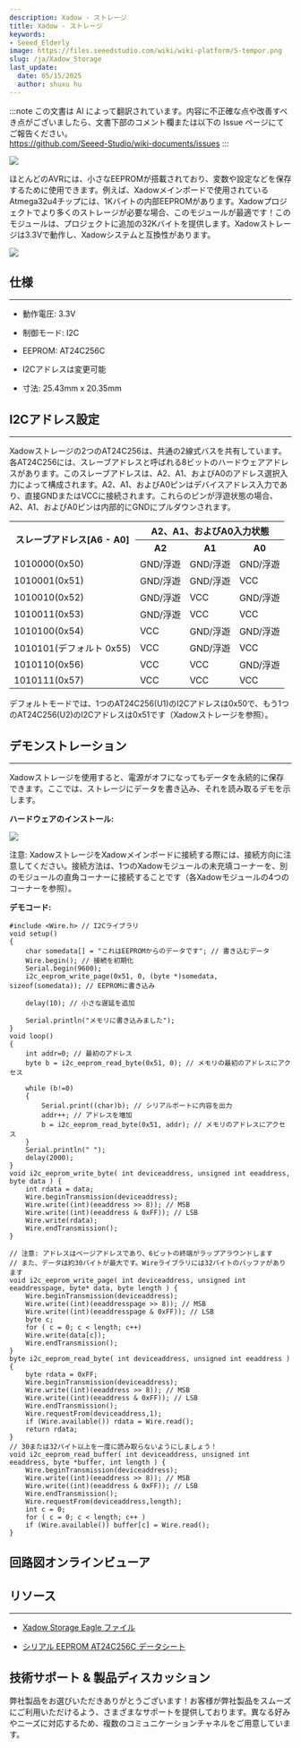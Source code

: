 ```yaml
---
description: Xadow - ストレージ
title: Xadow - ストレージ
keywords:
- Seeed_Elderly
image: https://files.seeedstudio.com/wiki/wiki-platform/S-tempor.png
slug: /ja/Xadow_Storage
last_update:
  date: 05/15/2025
  author: shuxu hu
---
```

:::note
この文書は AI によって翻訳されています。内容に不正確な点や改善すべき点がございましたら、文書下部のコメント欄または以下の Issue ページにてご報告ください。  
https://github.com/Seeed-Studio/wiki-documents/issues
:::

![](https://files.seeedstudio.com/wiki/Xadow_Storage/img/X_Storage_01.jpg)

ほとんどのAVRには、小さなEEPROMが搭載されており、変数や設定などを保存するために使用できます。例えば、Xadowメインボードで使用されているAtmega32u4チップには、1Kバイトの内部EEPROMがあります。Xadowプロジェクトでより多くのストレージが必要な場合、このモジュールが最適です！このモジュールは、プロジェクトに追加の32Kバイトを提供します。Xadowストレージは3.3Vで動作し、Xadowシステムと互換性があります。

[![](https://files.seeedstudio.com/wiki/Seeed-WiKi/docs/images/300px-Get_One_Now_Banner-ragular.png)](https://www.seeedstudio.com/Xadow-Storage-p-1625.html)

##  仕様
---
*   動作電圧: 3.3V

*   制御モード: I2C

*   EEPROM: AT24C256C

*   I2Cアドレスは変更可能

*   寸法: 25.43mm x 20.35mm

##  I2Cアドレス設定
---
Xadowストレージの2つのAT24C256は、共通の2線式バスを共有しています。各AT24C256には、スレーブアドレスと呼ばれる8ビットのハードウェアアドレスがあります。このスレーブアドレスは、A2、A1、およびA0のアドレス選択入力によって構成されます。A2、A1、およびA0ピンはデバイスアドレス入力であり、直接GNDまたはVCCに接続されます。これらのピンが浮遊状態の場合、A2、A1、およびA0ピンは内部的にGNDにプルダウンされます。

<center>
<table cellspacing="0" width="50%">
  <tr><th rowspan="2" scope="col">スレーブアドレス[A6 - A0]</th><th colspan="3" scope="col">A2、A1、およびA0入力状態</th></tr>
  <tr><th scope="col">A2</th><th scope="col">A1</th><th scope="col">A0</th></tr>
  <tr><td scope="row">1010000(0x50)</td><td>GND/浮遊</td><td>GND/浮遊</td><td>GND/浮遊</td></tr>
  <tr><td scope="row">1010001(0x51)</td><td>GND/浮遊</td><td>GND/浮遊</td><td>VCC</td></tr>
  <tr><td scope="row">1010010(0x52)</td><td>GND/浮遊</td><td>VCC</td><td>GND/浮遊</td></tr>
  <tr><td scope="row">1010011(0x53)</td><td>GND/浮遊</td><td>VCC</td><td>VCC</td></tr>
  <tr><td scope="row">1010100(0x54)</td><td>VCC</td><td>GND/浮遊</td><td>GND/浮遊</td></tr>
  <tr><td scope="row">1010101(デフォルト 0x55)</td><td>VCC</td><td>GND/浮遊</td><td>VCC</td></tr>
  <tr><td scope="row">1010110(0x56)</td><td>VCC</td><td>VCC</td><td>GND/浮遊</td></tr>
  <tr><td scope="row">1010111(0x57)</td><td>VCC</td><td>VCC</td><td>VCC</td></tr>
</table>
</center>

デフォルトモードでは、1つのAT24C256(U1)のI2Cアドレスは0x50で、もう1つのAT24C256(U2)のI2Cアドレスは0x51です（Xadowストレージを参照）。

##  デモンストレーション
---
Xadowストレージを使用すると、電源がオフになってもデータを永続的に保存できます。ここでは、ストレージにデータを書き込み、それを読み取るデモを示します。

**ハードウェアのインストール:**

![](https://files.seeedstudio.com/wiki/Xadow_Storage/img/XadowStorage.jpg)

注意: XadowストレージをXadowメインボードに接続する際には、接続方向に注意してください。接続方法は、1つのXadowモジュールの未充填コーナーを、別のモジュールの直角コーナーに接続することです（各Xadowモジュールの4つのコーナーを参照）。

**デモコード:**

```
#include <Wire.h> // I2Cライブラリ
void setup()
{
    char somedata[] = "これはEEPROMからのデータです"; // 書き込むデータ
    Wire.begin(); // 接続を初期化
    Serial.begin(9600);
    i2c_eeprom_write_page(0x51, 0, (byte *)somedata, sizeof(somedata)); // EEPROMに書き込み

    delay(10); // 小さな遅延を追加

    Serial.println("メモリに書き込みました");
}
void loop()
{
    int addr=0; // 最初のアドレス
    byte b = i2c_eeprom_read_byte(0x51, 0); // メモリの最初のアドレスにアクセス

    while (b!=0)
    {
        Serial.print((char)b); // シリアルポートに内容を出力
        addr++; // アドレスを増加
        b = i2c_eeprom_read_byte(0x51, addr); // メモリのアドレスにアクセス
    }
    Serial.println(" ");
    delay(2000);
}
void i2c_eeprom_write_byte( int deviceaddress, unsigned int eeaddress, byte data ) {
    int rdata = data;
    Wire.beginTransmission(deviceaddress);
    Wire.write((int)(eeaddress >> 8)); // MSB
    Wire.write((int)(eeaddress & 0xFF)); // LSB
    Wire.write(rdata);
    Wire.endTransmission();
}

// 注意: アドレスはページアドレスであり、6ビットの終端がラップアラウンドします
// また、データは約30バイトが最大です。Wireライブラリには32バイトのバッファがあります
void i2c_eeprom_write_page( int deviceaddress, unsigned int eeaddresspage, byte* data, byte length ) {
    Wire.beginTransmission(deviceaddress);
    Wire.write((int)(eeaddresspage >> 8)); // MSB
    Wire.write((int)(eeaddresspage & 0xFF)); // LSB
    byte c;
    for ( c = 0; c < length; c++)
    Wire.write(data[c]);
    Wire.endTransmission();
}
byte i2c_eeprom_read_byte( int deviceaddress, unsigned int eeaddress ) {
    byte rdata = 0xFF;
    Wire.beginTransmission(deviceaddress);
    Wire.write((int)(eeaddress >> 8)); // MSB
    Wire.write((int)(eeaddress & 0xFF)); // LSB
    Wire.endTransmission();
    Wire.requestFrom(deviceaddress,1);
    if (Wire.available()) rdata = Wire.read();
    return rdata;
}
// 30または32バイト以上を一度に読み取らないようにしましょう！
void i2c_eeprom_read_buffer( int deviceaddress, unsigned int eeaddress, byte *buffer, int length ) {
    Wire.beginTransmission(deviceaddress);
    Wire.write((int)(eeaddress >> 8)); // MSB
    Wire.write((int)(eeaddress & 0xFF)); // LSB
    Wire.endTransmission();
    Wire.requestFrom(deviceaddress,length);
    int c = 0;
    for ( c = 0; c < length; c++ )
    if (Wire.available()) buffer[c] = Wire.read();
}
```

## 回路図オンラインビューア

<div className="altium-ecad-viewer" data-project-src="https://files.seeedstudio.com/wiki/Xadow_Storage/res/Xadow_Storage_eagle_file.zip" style={{borderRadius: '0px 0px 4px 4px', height: 500, borderStyle: 'solid', borderWidth: 1, borderColor: 'rgb(241, 241, 241)', overflow: 'hidden', maxWidth: 1280, maxHeight: 700, boxSizing: 'border-box'}}>
</div>


## リソース
---
- [Xadow Storage Eagle ファイル](https://files.seeedstudio.com/wiki/Xadow_Storage/res/Xadow_Storage_eagle_file.zip)

- [シリアル EEPROM AT24C256C データシート](https://files.seeedstudio.com/wiki/Xadow_Storage/res/AT24C256C-SSHL-T.pdf)

## 技術サポート & 製品ディスカッション

弊社製品をお選びいただきありがとうございます！お客様が弊社製品をスムーズにご利用いただけるよう、さまざまなサポートを提供しております。異なる好みやニーズに対応するため、複数のコミュニケーションチャネルをご用意しています。

<div class="button_tech_support_container">
<a href="https://forum.seeedstudio.com/" class="button_forum"></a> 
<a href="https://www.seeedstudio.com/contacts" class="button_email"></a>
</div>

<div class="button_tech_support_container">
<a href="https://discord.gg/eWkprNDMU7" class="button_discord"></a> 
<a href="https://github.com/Seeed-Studio/wiki-documents/discussions/69" class="button_discussion"></a>
</div>